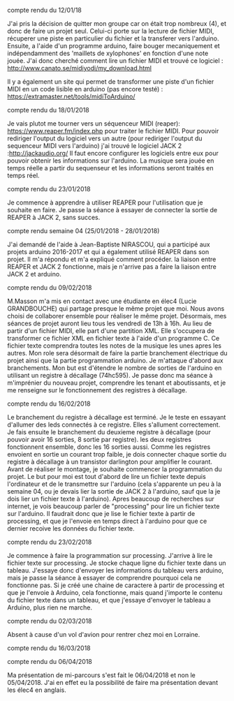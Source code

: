

compte rendu du 12/01/18

J'ai pris la décision de quitter mon groupe car on était trop nombreux (4), et donc de faire un projet seul. Celui-ci porte sur la lecture de fichier MIDI, récuperer une piste en particulier du fichier et la transferer vers l'arduino. Ensuite, a l'aide d'un programme arduino, faire bouger mecaniquement et indépendamment des 'maillets de xylophones' en fonction d'une note jouée. J'ai donc cherché comment lire un fichier MIDI et trouvé ce logiciel : http://www.canato.se/midiyodi/my_download.html

Il y a également un site qui permet de transformer une piste d'un fichier MIDI en un code lisible en arduino (pas encore testé) : https://extramaster.net/tools/midiToArduino/

compte rendu du 18/01/2018

Je vais plutot me tourner vers un séquenceur MIDI (reaper): https://www.reaper.fm/index.php pour traiter le fichier MIDI. Pour pouvoir rediriger l'output du logiciel vers un autre (pour rediriger l'output du sequenceur MIDI vers l'arduino) j'ai trouvé le logiciel JACK 2 :http://jackaudio.org/ Il faut encore configurer les logiciels entre eux pour pouvoir obtenir les informations sur l'arduino. La musique sera jouée en temps réelle a partir du sequenseur et les informations seront traités en temps réel.

compte rendu du 23/01/2018

Je commence à apprendre à utiliser REAPER pour l'utilisation que je souhaite en faire. Je passe la séance à essayer de connecter la sortie de REAPER à JACK 2, sans succes. 

compte rendu semaine 04 (25/01/2018 - 28/01/2018)

J'ai demandé de l'aide à Jean-Baptiste NIRASCOU, qui a participé aux projets arduino 2016-2017 et qui a également utilisé REAPER dans son projet. Il m'a répondu et m'a expliqué comment procéder. la liaison entre REAPER et JACK 2 fonctionne, mais je n'arrive pas a faire la liaison entre JACK 2 et arduino.

compte rendu du 09/02/2018

M.Masson m'a mis en contact avec une étudiante en élec4 (Lucie GRANDBOUCHE) qui partage presque le même projet que moi. Nous avons choisi de collaborer ensemble pour réaliser le même projet. Désormais, mes séances de projet auront lieu tous les vendredi de 13h à 16h. Au lieu de partir d'un fichier MIDI, elle part d'une partition XML. Elle s'occupera de transformer ce fichier XML en fichier texte à l'aide d'un programme C. Ce fichier texte comprendra toutes les notes de la musique les unes apres les autres. Mon role sera désormait de faire la partie branchement électrique du projet ainsi que la partie programmation arduino. Je m'attaque d'abord aux branchements. Mon but est d'étendre le nombre de sorties de l'arduino en utilisant un registre à décallage (74hc595). Je passe donc ma séance à m'imprénier du nouveau projet, comprendre les tenant et aboutissants, et je me renseigne sur le fonctionnement des registres à décallage.

compte rendu du 16/02/2018

Le branchement du registre à décallage est terminé. Je le teste en essayant d'allumer des leds connectés à ce registre. Elles s'allument correctement. Je fais ensuite le branchement du deuxieme registre à décallage (pour pouvoir avoir 16 sorties, 8 sortie par registre). les deux registres fonctionnent ensemble, donc les 16 sorties aussi. Comme les registres envoient en sortie un courant trop faible, je dois connecter chaque sortie du registre à décallage à un transistor darlington pour amplifier le courant. Avant de réaliser le montage, je souhaite commencer la programmation du projet. Le but pour moi est tout d'abord de lire un fichier texte depuis l'ordinateur et de le transmettre sur l'arduino (cela s'apparente un peu à la semaine 04, ou je devais lier la sortie de JACK 2 à l'arduino, sauf que la je dois lier un fichier texte à l'arduino). Apres beaucoup de recherches sur internet, je vois beaucoup parler de "processing" pour lire un fichier texte sur l'arduino. Il faudrait donc que je lise le fichier texte à partir de processing, et que je l'envoie en temps direct à l'arduino pour que ce dernier recoive les données du fichier texte.

compte rendu du 23/02/2018

Je commence à faire la programmation sur processing. J'arrive à lire le fichier texte sur processing. Je stocke chaque ligne du fichier texte dans un tableau. J'essaye donc d'envoyer les informations du tableau vers arduino, mais je passe la séance à essayer de comprendre pourquoi cela ne fonctionne pas. Si je créé une chaine de caractere à partir de processing et que je l'envoie à Arduino, cela fonctionne, mais quand j'importe le contenu du fichier texte dans un tableau, et que j'essaye d'envoyer le tableau a Arduino, plus rien ne marche.

compte rendu du 02/03/2018

Absent à cause d'un vol d'avion pour rentrer chez moi en Lorraine.

compte rendu du 16/03/2018



compte rendu du 06/04/2018

Ma présentation de mi-parcours s'est fait le 06/04/2018 et non le 05/04/2018. J'ai en effet eu la possibilité de faire ma présentation devant les élec4 en anglais.










